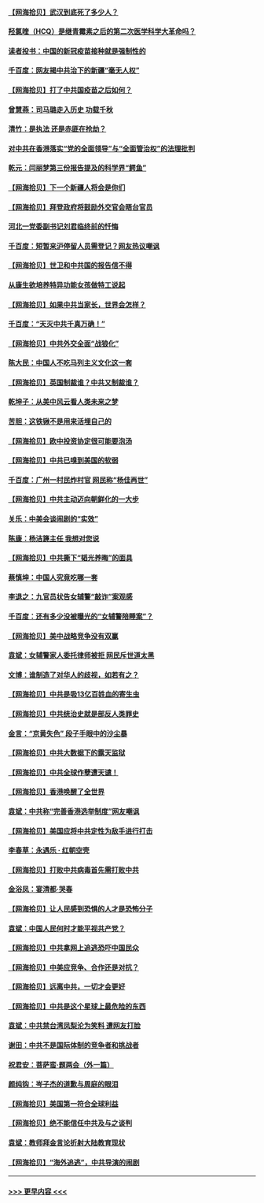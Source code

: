 #### [【网海拾贝】武汉到底死了多少人？](../pages/nsc993/n12863707.md?t=04080302) 
#### [羟氯喹（HCQ）是继青霉素之后的第二次医学科学大革命吗？](../pages/nsc993/n12638564.md?t=04080302) 
#### [读者投书：中国的新冠疫苗接种就是强制性的](../pages/nsc993/n12859932.md?t=04080302) 
#### [千百度：网友揭中共治下的新疆“毫无人权”](../pages/nsc993/n12858385.md?t=04080302) 
#### [【网海拾贝】打了中共国疫苗之后如何？](../pages/nsc993/n12857866.md?t=04080302) 
#### [曾慧燕：司马璐走入历史 功载千秋](../pages/nsc993/n12856996.md?t=04080302) 
#### [清竹：是执法 还是赤匪在抢劫？](../pages/nsc993/n12856952.md?t=04080302) 
#### [对中共在香港落实“党的全面领导”与“全面管治权”的法理批判](../pages/nsc993/n12856929.md?t=04080302) 
#### [乾元：闫丽梦第三份报告提及的科学界“鳄鱼”](../pages/nsc993/n12855985.md?t=04080302) 
#### [【网海拾贝】下一个新疆人将会是你们](../pages/nsc993/n12855864.md?t=04080302) 
#### [【网海拾贝】拜登政府将鼓励外交官会晤台官员](../pages/nsc993/n12853615.md?t=04080302) 
#### [河北一党委副书记刘君临终前的忏悔](../pages/nsc993/n12849420.md?t=04080302) 
#### [千百度：短暂来沪停留人员需登记？网友热议嘲讽](../pages/nsc993/n12853497.md?t=04080302) 
#### [【网海拾贝】世卫和中共国的报告信不得](../pages/nsc993/n12850902.md?t=04080302) 
#### [从康生欲培养特异功能女孩做特工说起](../pages/nsc993/n12849289.md?t=04080302) 
#### [【网海拾贝】如果中共当家长，世界会怎样？](../pages/nsc993/n12848436.md?t=04080302) 
#### [千百度：“天灭中共千真万确！”](../pages/nsc993/n12845659.md?t=04080302) 
#### [【网海拾贝】中共外交全面“战狼化”](../pages/nsc993/n12845607.md?t=04080302) 
#### [陈大民：中国人不吃马列主义文化这一套](../pages/nsc993/n12842496.md?t=04080302) 
#### [【网海拾贝】英国制裁谁？中共又制裁谁？](../pages/nsc993/n12840909.md?t=04080302) 
#### [乾坤子：从美中风云看人类未来之梦](../pages/nsc993/n12840590.md?t=04080302) 
#### [苦胆：这铁锹不是用来活埋自己的](../pages/nsc993/n12839512.md?t=04080302) 
#### [【网海拾贝】欧中投资协定很可能要泡汤](../pages/nsc993/n12835122.md?t=04080302) 
#### [【网海拾贝】中共已嗅到美国的软弱](../pages/nsc993/n12832411.md?t=04080302) 
#### [千百度：广州一村民炸村官 网民称“杨佳再世”](../pages/nsc993/n12832380.md?t=04080302) 
#### [【网海拾贝】中共主动迈向朝鲜化的一大步](../pages/nsc993/n12829887.md?t=04080302) 
#### [关乐：中美会谈闹剧的“实效”](../pages/nsc993/n12826698.md?t=04080302) 
#### [陈康：杨洁篪主任  我想对您说](../pages/nsc993/n12826609.md?t=04080302) 
#### [【网海拾贝】中共撕下“韬光养晦”的面具](../pages/nsc993/n12826459.md?t=04080302) 
#### [蔡慎坤：中国人究竟吃哪一套](../pages/nsc993/n12826010.md?t=04080302) 
#### [李退之：九官员状告女辅警“敲诈”案观感](../pages/nsc993/n12823984.md?t=04080302) 
#### [千百度：还有多少没被曝光的“女辅警陪睡案”？](../pages/nsc993/n12822136.md?t=04080302) 
#### [【网海拾贝】美中战略竞争没有双赢](../pages/nsc993/n12822105.md?t=04080302) 
#### [袁斌：女辅警家人委托律师被拒 网民斥世道太黑](../pages/nsc993/n12822004.md?t=04080302) 
#### [文博：谁制造了对华人的歧视，如若有之？](../pages/nsc993/n12821635.md?t=04080302) 
#### [【网海拾贝】中共是吸13亿百姓血的寄生虫](../pages/nsc993/n12819191.md?t=04080302) 
#### [【网海拾贝】中共统治史就是部反人类罪史](../pages/nsc993/n12816738.md?t=04080302) 
#### [金言：“京黄失色” 段子手眼中的沙尘暴](../pages/nsc993/n12815700.md?t=04080302) 
#### [【网海拾贝】中共大数据下的露天监狱](../pages/nsc993/n12811075.md?t=04080302) 
#### [【网海拾贝】中共全球作孽遭天谴！](../pages/nsc993/n12810258.md?t=04080302) 
#### [【网海拾贝】香港唤醒了全世界](../pages/nsc993/n12809100.md?t=04080302) 
#### [袁斌：中共称“完善香港选举制度”网友嘲讽](../pages/nsc993/n12808994.md?t=04080302) 
#### [【网海拾贝】美国应将中共定性为敌手进行打击](../pages/nsc993/n12806870.md?t=04080302) 
#### [李春草：永遇乐 · 红朝空壳](../pages/nsc993/n12805365.md?t=04080302) 
#### [【网海拾贝】打败中共病毒首先需打败中共](../pages/nsc993/n12803930.md?t=04080302) 
#### [金浴凤：宴清都‧哭春](../pages/nsc993/n12801601.md?t=04080302) 
#### [【网海拾贝】让人民感到恐惧的人才是恐怖分子](../pages/nsc993/n12799347.md?t=04080302) 
#### [袁斌：中国人民何时才能平视共产党？](../pages/nsc993/n12799306.md?t=04080302) 
#### [【网海拾贝】中共拿网上追逃恐吓中国民众](../pages/nsc993/n12796905.md?t=04080302) 
#### [【网海拾贝】中美应竞争、合作还是对抗？](../pages/nsc993/n12794675.md?t=04080302) 
#### [【网海拾贝】远离中共，一切才会更好](../pages/nsc993/n12793572.md?t=04080302) 
#### [【网海拾贝】中共是这个星球上最危险的东西](../pages/nsc993/n12791400.md?t=04080302) 
#### [袁斌：中共禁台湾凤梨沦为笑料 遭网友打脸](../pages/nsc993/n12791335.md?t=04080302) 
#### [谢田：中共不是国际体制的竞争者和挑战者](../pages/nsc993/n12791212.md?t=04080302) 
#### [祝君安：菩萨蛮·题两会（外一篇）](../pages/nsc993/n12786801.md?t=04080302) 
#### [颜纯钩：岑子杰的道歉与周庭的眼泪](../pages/nsc993/n12786775.md?t=04080302) 
#### [【网海拾贝】美国第一符合全球利益](../pages/nsc993/n12786666.md?t=04080302) 
#### [【网海拾贝】绝不能信任中共及与之谈判](../pages/nsc993/n12784266.md?t=04080302) 
#### [袁斌：教师拜金言论折射大陆教育现状](../pages/nsc993/n12783868.md?t=04080302) 
#### [【网海拾贝】“海外追逃”，中共导演的闹剧](../pages/nsc993/n12781638.md?t=04080302) 

----
#### [ >>> 更早内容 <<< ](../indexes/nsc993-earlier.md)
